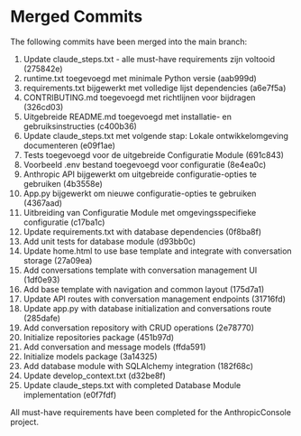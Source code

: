 # Merged Commits

The following commits have been merged into the main branch:

1. Update claude_steps.txt - alle must-have requirements zijn voltooid (275842e)
2. runtime.txt toegevoegd met minimale Python versie (aab999d)
3. requirements.txt bijgewerkt met volledige lijst dependencies (a6e7f5a)
4. CONTRIBUTING.md toegevoegd met richtlijnen voor bijdragen (326cd03)
5. Uitgebreide README.md toegevoegd met installatie- en gebruiksinstructies (c400b36)
6. Update claude_steps.txt met volgende stap: Lokale ontwikkelomgeving documenteren (e09f1ae)
7. Tests toegevoegd voor de uitgebreide Configuratie Module (691c843)
8. Voorbeeld .env bestand toegevoegd voor configuratie (8e4ea0c)
9. Anthropic API bijgewerkt om uitgebreide configuratie-opties te gebruiken (4b3558e)
10. App.py bijgewerkt om nieuwe configuratie-opties te gebruiken (4367aad)
11. Uitbreiding van Configuratie Module met omgevingsspecifieke configuratie (c17ba1c)
12. Update requirements.txt with database dependencies (0f8ba8f)
13. Add unit tests for database module (d93bb0c)
14. Update home.html to use base template and integrate with conversation storage (27a09ea)
15. Add conversations template with conversation management UI (1df0e93)
16. Add base template with navigation and common layout (175d7a1)
17. Update API routes with conversation management endpoints (31716fd)
18. Update app.py with database initialization and conversations route (285dafe)
19. Add conversation repository with CRUD operations (2e78770)
20. Initialize repositories package (451b97d)
21. Add conversation and message models (ffda591)
22. Initialize models package (3a14325)
23. Add database module with SQLAlchemy integration (182f68c)
24. Update develop_context.txt (d32be8f)
25. Update claude_steps.txt with completed Database Module implementation (e0f7fdf)

All must-have requirements have been completed for the AnthropicConsole project.
